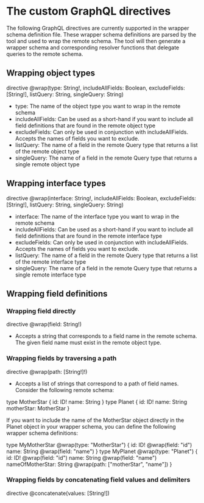 # The custom GraphQL directives

The following GraphQL directives are currently supported in the wrapper schema definition file. These wrapper schema definitions are parsed by the tool and 
used to wrap the remote schema. The tool will then generate a wrapper schema and corresponding resolver functions that delegate queries to the remote schema. 

## Wrapping object types

directive @wrap(type: String!, includeAllFields: Boolean, excludeFields: \[String!\], listQuery: String, singleQuery: String)

* type: The name of the object type you want to wrap in the remote schema
* includeAllFields: Can be used as a short-hand if you want to include all field definitions that are found in the remote object type 
* excludeFields: Can only be used in conjunction with includeAllFields. Accepts the names of fields you want to exclude.
* listQuery: The name of a field in the remote Query type that returns a list of the remote object type
* singleQuery: The name of a field in the remote Query type that returns a single remote object type

## Wrapping interface types

directive @wrap(interface: String!, includeAllFields: Boolean, excludeFields: \[String!\], listQuery: String, singleQuery: String)

* interface: The name of the interface type you want to wrap in the remote schema
* includeAllFields: Can be used as a short-hand if you want to include all field definitions that are found in the remote interface type 
* excludeFields: Can only be used in conjunction with includeAllFields. Accepts the names of fields you want to exclude.
* listQuery: The name of a field in the remote Query type that returns a list of the remote interface type
* singleQuery: The name of a field in the remote Query type that returns a single remote interface type

## Wrapping field definitions

### Wrapping field directly

directive @wrap(field: String!)

* Accepts a string that corresponds to a field name in the remote schema. The given field name must exist in the remote object type. 

### Wrapping fields by traversing a path

directive @wrap(path: \[String!\]!)

* Accepts a list of strings that correspond to a path of field names. Consider the following remote schema: 

type MotherStar {
  id: ID!
  name: String
}
type Planet {
  id: ID!
  name: String
  motherStar: MotherStar
}

If you want to include the name of the MotherStar object directly in the Planet object in your wrapper schema, you can define the following 
wrapper schema definitions: 

type MyMotherStar @wrap(type: "MotherStar") {
  id: ID! @wrap(field: "id")
  name: String @wrap(field: "name")
}
type MyPlanet @wrap(type: "Planet") {
  id: ID! @wrap(field: "id")
  name: String @wrap(field: "name")
  nameOfMotherStar: String @wrap(path: \["motherStar", "name"\])
}

### Wrapping fields by concatenating field values and delimiters

directive @concatenate(values: \[String!\])
